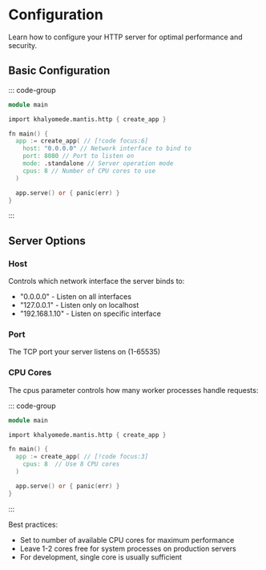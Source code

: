 # Configuration

Learn how to configure your HTTP server for optimal performance and security.

## Basic Configuration

::: code-group

```v [main.v]
module main

import khalyomede.mantis.http { create_app }

fn main() {
  app := create_app( // [!code focus:6]
    host: "0.0.0.0" // Network interface to bind to
    port: 8080 // Port to listen on
    mode: .standalone // Server operation mode
    cpus: 8 // Number of CPU cores to use
  )

  app.serve() or { panic(err) }
}
```

:::

## Server Options

### Host

Controls which network interface the server binds to:

- "0.0.0.0" - Listen on all interfaces
- "127.0.0.1" - Listen only on localhost
- "192.168.1.10" - Listen on specific interface

### Port

The TCP port your server listens on (1-65535)

### CPU Cores

The cpus parameter controls how many worker processes handle requests:

::: code-group

```v [main.v]
module main

import khalyomede.mantis.http { create_app }

fn main() {
  app := create_app( // [!code focus:3]
    cpus: 8  // Use 8 CPU cores
  )

  app.serve() or { panic(err) }
}
```

:::

Best practices:

- Set to number of available CPU cores for maximum performance
- Leave 1-2 cores free for system processes on production servers
- For development, single core is usually sufficient
